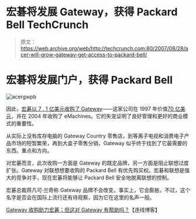 # 宏碁将发展 Gateway，获得 Packard Bell TechCrunch

> 原文：<https://web.archive.org/web/http://techcrunch.com:80/2007/08/28/acer-will-grow-gateway-get-access-to-packard-bell/>

# 宏碁将发展门户，获得 Packard Bell

![acergwpb](img/746a7c5d9e4edb5230f1ed97cd575c7a.png)

因此，[宏碁以 7 . 1 亿美元收购了 Gateway](https://web.archive.org/web/20221006202843/http://crunchgear.com/2007/08/27/acer-to-eat-gateway-bag-of-twizzlers/)——这家公司在 1997 年价值[70 亿美元](https://web.archive.org/web/20221006202843/http://news.com.com/Compaq-Gateway+deal+off/2100-1001_3-279701.html)，并在 2004 年收购了 eMachines。它的失宠证明了良好管理和更好的商业模式的重要性。

从实际上没有库存电脑的 Gateway Country 零售店，到等离子电视和消费电子产品市场的短暂繁荣，再到大盒子零售分销，Gateway 似乎终于找到了它最需要的东西。重点和方向。

对宏碁而言，此次收购一方面是 Gateway 的既定品牌，另一方面是阻止联想过度扩张。Gateway 对联想想要收购的 Packard Bell 有优先购买权。宏碁和联想是强大的竞争对手，现在宏碁将能够让 Packard Bell 安全地脱离联想的控制。

宏碁总裁蒋凡可·兰奇称 Gateway 品牌不会改变。事实上，它会膨胀。不过，这个名字是否会在国际上流行还有待观察，因为它在这里的名声一般。

[Gateway 收购助力宏碁；但这对 Gateway 有帮助吗？](https://web.archive.org/web/20221006202843/http://blog.wired.com/business/2007/08/gateway-acquisi.html)【连线博客】